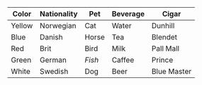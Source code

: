 
| Color  | Nationality | Pet     | Beverage | Cigar       |
| ------ | ----------- | ------- | -------- | ----------- |
| Yellow | Norwegian   | Cat     | Water    | Dunhill     |
| Blue   | Danish      | Horse   | Tea      | Blendet     |
| Red    | Brit        | Bird    | Milk     | Pall Mall   |
| Green  | German      | *Fish*  | Caffee   | Prince      |
| White  | Swedish     | Dog     | Beer     | Blue Master |
